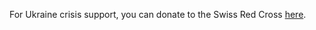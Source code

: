 For Ukraine crisis support, you can donate to the Swiss Red Cross [here](https://www.redcross.ch/en/ukraine-crisis-support-emergency-aid).
